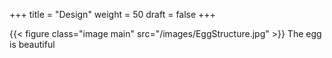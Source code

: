 +++
title = "Design"
weight = 50
draft = false
+++

{{< figure class="image main" src="/images/EggStructure.jpg" >}}
The egg is beautiful